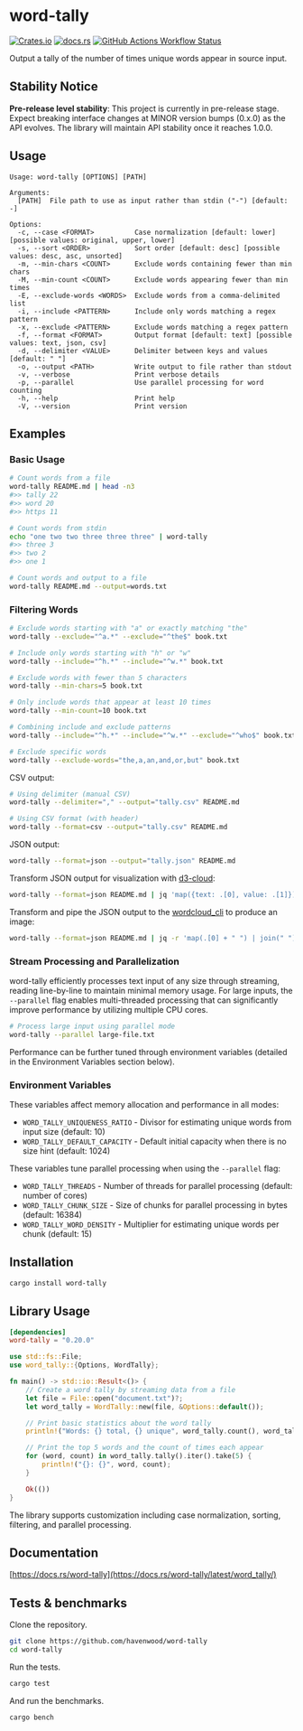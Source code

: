 # word-tally

[![Crates.io](https://img.shields.io/crates/v/word-tally?style=for-the-badge&label=word-tally)](https://crates.io/crates/word-tally)
[![docs.rs](https://img.shields.io/docsrs/word-tally?style=for-the-badge&link=https%3A%2F%2Fdocs.rs%2Fword-tally%2Flatest%2Fword_tally%2F)](https://docs.rs/word-tally/latest/word_tally/)
[![GitHub Actions Workflow Status](https://img.shields.io/github/actions/workflow/status/havenwood/word-tally/rust.yml?style=for-the-badge)](https://github.com/havenwood/word-tally/actions/workflows/rust.yml)

Output a tally of the number of times unique words appear in source input.

## Stability Notice

**Pre-release level stability**: This project is currently in pre-release stage. Expect breaking interface changes at MINOR version bumps (0.x.0) as the API evolves. The library will maintain API stability once it reaches 1.0.0.

## Usage

```
Usage: word-tally [OPTIONS] [PATH]

Arguments:
  [PATH]  File path to use as input rather than stdin ("-") [default: -]

Options:
  -c, --case <FORMAT>          Case normalization [default: lower] [possible values: original, upper, lower]
  -s, --sort <ORDER>           Sort order [default: desc] [possible values: desc, asc, unsorted]
  -m, --min-chars <COUNT>      Exclude words containing fewer than min chars
  -M, --min-count <COUNT>      Exclude words appearing fewer than min times
  -E, --exclude-words <WORDS>  Exclude words from a comma-delimited list
  -i, --include <PATTERN>      Include only words matching a regex pattern
  -x, --exclude <PATTERN>      Exclude words matching a regex pattern
  -f, --format <FORMAT>        Output format [default: text] [possible values: text, json, csv]
  -d, --delimiter <VALUE>      Delimiter between keys and values [default: " "]
  -o, --output <PATH>          Write output to file rather than stdout
  -v, --verbose                Print verbose details
  -p, --parallel               Use parallel processing for word counting
  -h, --help                   Print help
  -V, --version                Print version
```

## Examples

### Basic Usage

```sh
# Count words from a file
word-tally README.md | head -n3
#>> tally 22
#>> word 20
#>> https 11

# Count words from stdin
echo "one two two three three three" | word-tally
#>> three 3
#>> two 2
#>> one 1

# Count words and output to a file
word-tally README.md --output=words.txt
```

### Filtering Words

```sh
# Exclude words starting with "a" or exactly matching "the"
word-tally --exclude="^a.*" --exclude="^the$" book.txt

# Include only words starting with "h" or "w"
word-tally --include="^h.*" --include="^w.*" book.txt

# Exclude words with fewer than 5 characters
word-tally --min-chars=5 book.txt

# Only include words that appear at least 10 times
word-tally --min-count=10 book.txt

# Combining include and exclude patterns
word-tally --include="^h.*" --include="^w.*" --exclude="^who$" book.txt

# Exclude specific words
word-tally --exclude-words="the,a,an,and,or,but" book.txt
```

CSV output:
```sh
# Using delimiter (manual CSV)
word-tally --delimiter="," --output="tally.csv" README.md

# Using CSV format (with header)
word-tally --format=csv --output="tally.csv" README.md
```

JSON output:
```sh
word-tally --format=json --output="tally.json" README.md
```

Transform JSON output for visualization with [d3-cloud](https://github.com/jasondavies/d3-cloud#readme):
```sh
word-tally --format=json README.md | jq 'map({text: .[0], value: .[1]})' > d3-cloud.json
```

Transform and pipe the JSON output to the [wordcloud_cli](https://github.com/amueller/word_cloud#readme) to produce an image:
```sh
word-tally --format=json README.md | jq -r 'map(.[0] + " ") | join(" ")' | wordcloud_cli --imagefile wordcloud.png
```

### Stream Processing and Parallelization

word-tally efficiently processes text input of any size through streaming, reading line-by-line to maintain minimal memory usage. For large inputs, the `--parallel` flag enables multi-threaded processing that can significantly improve performance by utilizing multiple CPU cores.

```sh
# Process large input using parallel mode
word-tally --parallel large-file.txt
```

Performance can be further tuned through environment variables (detailed in the Environment Variables section below).

### Environment Variables

These variables affect memory allocation and performance in all modes:

- `WORD_TALLY_UNIQUENESS_RATIO` - Divisor for estimating unique words from input size (default: 10)
- `WORD_TALLY_DEFAULT_CAPACITY` - Default initial capacity when there is no size hint (default: 1024)

These variables tune parallel processing when using the `--parallel` flag:

- `WORD_TALLY_THREADS` - Number of threads for parallel processing (default: number of cores)
- `WORD_TALLY_CHUNK_SIZE` - Size of chunks for parallel processing in bytes (default: 16384)
- `WORD_TALLY_WORD_DENSITY` - Multiplier for estimating unique words per chunk (default: 15)

## Installation

```sh
cargo install word-tally
```

## Library Usage

```toml
[dependencies]
word-tally = "0.20.0"
```

```rust
use std::fs::File;
use word_tally::{Options, WordTally};

fn main() -> std::io::Result<()> {
    // Create a word tally by streaming data from a file
    let file = File::open("document.txt")?;
    let word_tally = WordTally::new(file, &Options::default());

    // Print basic statistics about the word tally
    println!("Words: {} total, {} unique", word_tally.count(), word_tally.uniq_count());

    // Print the top 5 words and the count of times each appear
    for (word, count) in word_tally.tally().iter().take(5) {
        println!("{}: {}", word, count);
    }

    Ok(())
}
```

The library supports customization including case normalization, sorting, filtering, and parallel processing.

## Documentation

[https://docs.rs/word-tally](https://docs.rs/word-tally/latest/word_tally/)

## Tests & benchmarks

Clone the repository.

```sh
git clone https://github.com/havenwood/word-tally
cd word-tally
```

Run the tests.

```sh
cargo test
```

And run the benchmarks.

```sh
cargo bench
```
